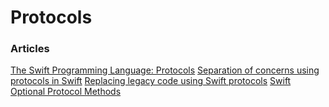 # Protocols



### Articles

[The Swift Programming Language: Protocols](https://developer.apple.com/library/content/documentation/Swift/Conceptual/Swift_Programming_Language/Protocols.html)
[Separation of concerns using protocols in Swift](https://www.swiftbysundell.com/posts/separation-of-concerns-using-protocols-in-swift)
[Replacing legacy code using Swift protocols](https://www.swiftbysundell.com/posts/replacing-legacy-code-using-swift-protocols)
[Swift Optional Protocol Methods](https://useyourloaf.com/blog/swift-optional-protocol-methods/)

